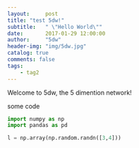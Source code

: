 ```yaml
---
layout:     post
title: "test 5dw!"
subtitle:   " \"Hello World\""
date:       2017-01-29 12:00:00
author:     "5dw"
header-img: "img/5dw.jpg"
catalog: true
comments: false
tags:
    - tag2
---
```


Welcome to 5dw, the 5 dimention network!

some code
``` python
import numpy as np
import pandas as pd

l = np.array(np.random.randn([3,4]))

```
